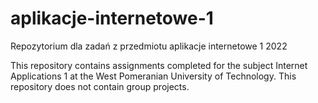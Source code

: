 # aplikacje-internetowe-1
Repozytorium dla zadań z przedmiotu aplikacje internetowe 1 2022

This repository contains assignments completed for the subject Internet Applications 1 at the West Pomeranian University of Technology.
This repository does not contain group projects.
